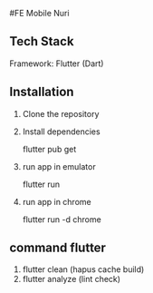 #FE Mobile Nuri

## Tech Stack

Framework: Flutter (Dart)

## Installation

1. Clone the repository
2. Install dependencies

    flutter pub get
3. run app in emulator 

    flutter run

4. run app in chrome 

    flutter run -d chrome



## command flutter

1. flutter clean (hapus cache build)
2. flutter analyze (lint check)